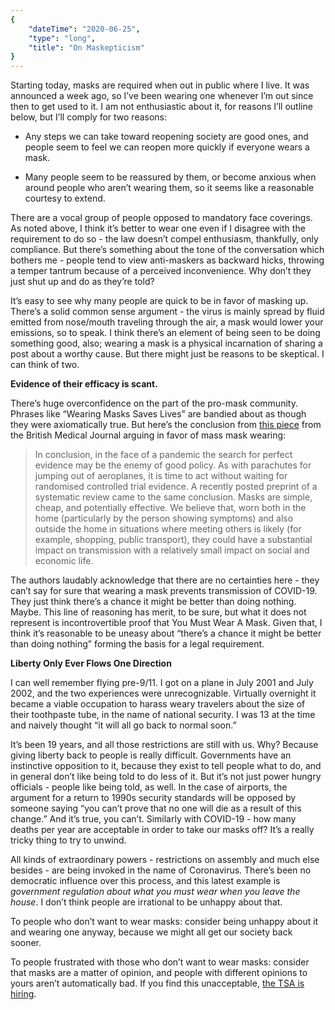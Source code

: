 ```yaml
---
{
    "dateTime": "2020-06-25",
    "type": "long",
    "title": "On Maskepticism"
}
---
```


Starting today, masks are required when out in public where I live. It was announced a week ago, so I’ve been wearing one whenever I’m out since then to get used to it. I am not enthusiastic about it, for reasons I’ll outline below, but I’ll comply for two reasons:

 * Any steps we can take toward reopening society are good ones, and people seem to feel we can reopen more quickly if everyone wears a mask.

 * Many people seem to be reassured by them, or become anxious when around people who aren’t wearing them, so it seems like a reasonable courtesy to extend.

There are a vocal group of people opposed to mandatory face coverings. As noted above, I think it’s better to wear one even if I disagree with the requirement to do so - the law doesn’t compel enthusiasm, thankfully, only compliance. But there’s something about the tone of the conversation which bothers me - people tend to view anti-maskers as backward hicks, throwing a temper tantrum because of a perceived inconvenience. Why don’t they just shut up and do as they’re told? 

It’s easy to see why many people are quick to be in favor of masking up. There’s a solid common sense argument - the virus is mainly spread by fluid emitted from nose/mouth traveling through the air, a mask would lower your emissions, so to speak. I think there’s an element of being seen to be doing something good, also; wearing a mask is a physical incarnation of sharing a post about a worthy cause. But there might just be reasons to be skeptical. I can think of two.

__Evidence of their efficacy is scant.__

There’s huge overconfidence on the part of the pro-mask community. Phrases like “Wearing Masks Saves Lives” are bandied about as though they were axiomatically true. But here’s the conclusion from [this piece](bmj) from the British Medical Journal arguing in favor of mass mask wearing:

> In conclusion, in the face of a pandemic the search for perfect evidence may be the enemy of good policy. As with parachutes for jumping out of aeroplanes, it is time to act without waiting for randomised controlled trial evidence. A recently posted preprint of a systematic review came to the same conclusion. Masks are simple, cheap, and potentially effective. We believe that, worn both in the home (particularly by the person showing symptoms) and also outside the home in situations where meeting others is likely (for example, shopping, public transport), they could have a substantial impact on transmission with a relatively small impact on social and economic life.

The authors laudably acknowledge that there are no certainties here - they can’t say for sure that wearing a mask prevents transmission of COVID-19. They just think there’s a chance it might be better than doing nothing. Maybe. This line of reasoning has merit, to be sure, but what it does not represent is incontrovertible proof that You Must Wear A Mask. Given that, I think it’s reasonable to be uneasy about “there’s a chance it might be better than doing nothing” forming the basis for a legal requirement.

__Liberty Only Ever Flows One Direction__

I can well remember flying pre-9/11. I got on a plane in July 2001 and July 2002, and the two experiences were unrecognizable. Virtually overnight it became a viable occupation to harass weary travelers about the size of their toothpaste tube, in the name of national security. I was 13 at the time and naively thought “it will all go back to normal soon.” 

It’s been 19 years, and all those restrictions are still with us. Why? Because giving liberty back to people is really difficult. Governments have an instinctive opposition to it, because they exist to tell people what to do, and in general don’t like being told to do less of it. But it’s not just power hungry officials - people like being told, as well. In the case of airports, the argument for a return to 1990s security standards will be opposed by someone saying “you can’t prove that no one will die as a result of this change.” And it’s true, you can’t. Similarly with COVID-19 - how many deaths per year are acceptable in order to take our masks off? It’s a really tricky thing to try to unwind. 

All kinds of extraordinary powers - restrictions on assembly and much else besides - are being invoked in the name of Coronavirus. There’s been no democratic influence over this process, and this latest example is _government regulation about what you must wear when you leave the house_. I don’t think people are irrational to be unhappy about that.

To people who don’t want to wear masks: consider being unhappy about it and wearing one anyway, because we might all get our society back sooner.

To people frustrated with those who don’t want to wear masks: consider that masks are a matter of opinion, and people with different opinions to yours aren’t automatically bad. If you find this unacceptable, [the TSA is hiring](tsa). 

[bmj]: https://www.bmj.com/content/369/bmj.m1435 
[tsa]: https://www.usajobs.gov/Search/Results?k=TSA